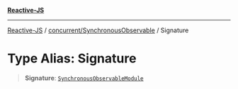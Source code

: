[**Reactive-JS**](../../../README.md)

***

[Reactive-JS](../../../README.md) / [concurrent/SynchronousObservable](../README.md) / Signature

# Type Alias: Signature

> **Signature**: [`SynchronousObservableModule`](../interfaces/SynchronousObservableModule.md)
